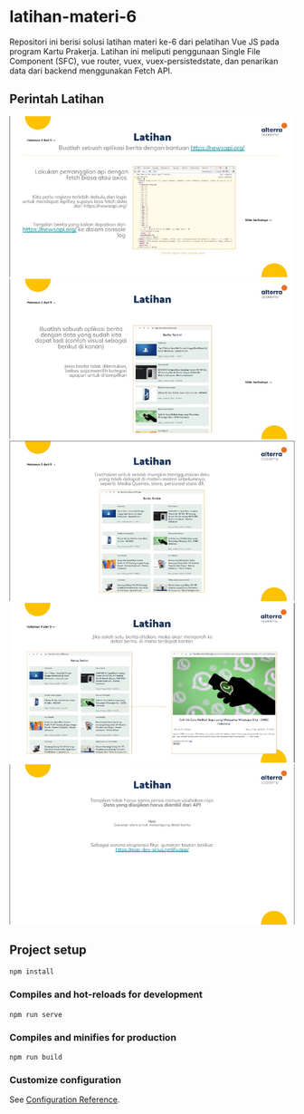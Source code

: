 # latihan-materi-6
Repositori ini berisi solusi latihan materi ke-6 dari pelatihan Vue JS pada program Kartu Prakerja. Latihan ini meliputi penggunaan Single File Component (SFC), vue router, vuex, vuex-persistedstate, dan penarikan data dari backend menggunakan Fetch API.

## Perintah Latihan
![perintah latihan ke 1](/task/perintah-1.jpg)
![perintah latihan ke 2](/task/perintah-2.jpg)
![perintah latihan ke 3](/task/perintah-3.jpg)
![perintah latihan ke 4](/task/perintah-4.jpg)
![perintah latihan ke 5](/task/perintah-5.jpg)

## Project setup
```
npm install
```

### Compiles and hot-reloads for development
```
npm run serve
```

### Compiles and minifies for production
```
npm run build
```

### Customize configuration
See [Configuration Reference](https://cli.vuejs.org/config/).
